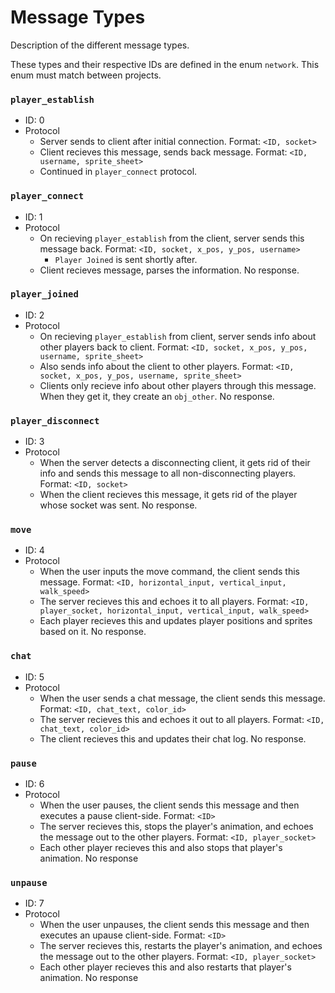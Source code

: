 # Message Types
Description of the different message types.

These types and their respective IDs are defined in the enum `network`. This enum must match between projects.

### `player_establish`
* ID: 0
* Protocol
    * Server sends to client after initial connection. Format: `<ID, socket>`
    * Client recieves this message, sends back message. Format: `<ID, username, sprite_sheet>`
    * Continued in `player_connect` protocol.

### `player_connect`
* ID: 1
* Protocol
    * On recieving `player_establish` from the client, server sends this message back. Format: `<ID, socket, x_pos, y_pos, username>`
        * `Player Joined` is sent shortly after.
    * Client recieves message, parses the information. No response.

### `player_joined`
* ID: 2
* Protocol
    * On recieving `player_establish` from client, server sends info about other players back to client. Format: `<ID, socket, x_pos, y_pos, username, sprite_sheet>`
    * Also sends info about the client to other players. Format: `<ID, socket, x_pos, y_pos, username, sprite_sheet>`
    * Clients only recieve info about other players through this message. When they get it, they create an `obj_other`. No response.

### `player_disconnect`
* ID: 3
* Protocol
    * When the server detects a disconnecting client, it gets rid of their info and sends this message to all non-disconnecting players. Format: `<ID, socket>`
    * When the client recieves this message, it gets rid of the player whose socket was sent. No response.

### `move`
* ID: 4
* Protocol
    * When the user inputs the move command, the client sends this message. Format: `<ID, horizontal_input, vertical_input, walk_speed>`
    * The server recieves this and echoes it to all players. Format: `<ID, player_socket, horizontal_input, vertical_input, walk_speed>`
    * Each player recieves this and updates player positions and sprites based on it. No response.

### `chat`
* ID: 5
* Protocol
    * When the user sends a chat message, the client sends this message. Format: `<ID, chat_text, color_id>`
    * The server recieves this and echoes it out to all players. Format: `<ID, chat_text, color_id>`
    * The client recieves this and updates their chat log. No response.

### `pause`
* ID: 6
* Protocol
    * When the user pauses, the client sends this message and then executes a pause client-side. Format: `<ID>`
    * The server recieves this, stops the player's animation, and echoes the message out to the other players. Format: `<ID, player_socket>`
    * Each other player recieves this and also stops that player's animation. No response

### `unpause`
* ID: 7
* Protocol
    * When the user unpauses, the client sends this message and then executes an upause client-side. Format: `<ID>`
    * The server recieves this, restarts the player's animation, and echoes the message out to the other players. Format: `<ID, player_socket>`
    * Each other player recieves this and also restarts that player's animation. No response